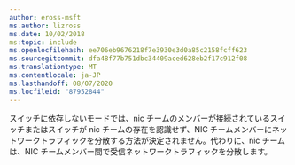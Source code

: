 ```yaml
---
author: eross-msft
ms.author: lizross
ms.date: 10/02/2018
ms:topic: include
ms.openlocfilehash: ee706eb9676218f7e3930e3d0a85c2158fcff623
ms.sourcegitcommit: dfa48f77b751dbc34409aced628eb2f17c912f08
ms.translationtype: MT
ms.contentlocale: ja-JP
ms.lasthandoff: 08/07/2020
ms.locfileid: "87952844"
---
```

スイッチに依存しないモードでは、nic チームのメンバーが接続されているスイッチまたはスイッチが nic チームの存在を認識せず、NIC チームメンバーにネットワークトラフィックを分散する方法が決定されません。代わりに、nic チームは、NIC チームメンバー間で受信ネットワークトラフィックを分散します。